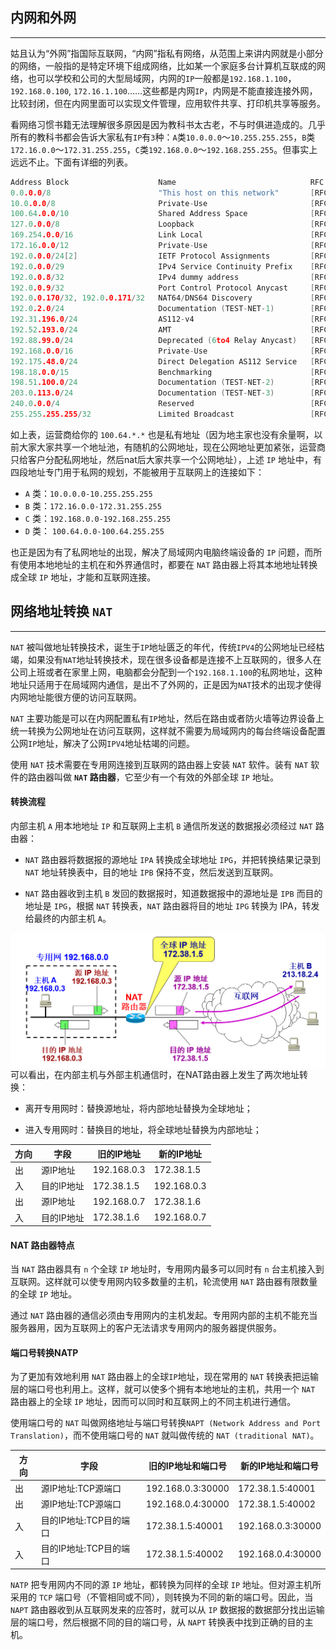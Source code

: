## 内网和外网

-------

姑且认为“外网”指国际互联网，“内网”指私有网络，从范围上来讲内网就是小部分的网络，一般指的是特定环境下组成网络，比如某一个家庭多台计算机互联成的网络，也可以学校和公司的大型局域网，内网的`IP`一般都是`192.168.1.100`，`192.168.0.100`, `172.16.1.100`……这些都是内网`IP`，内网是不能直接连接外网，比较封闭，但在内网里面可以实现文件管理，应用软件共享、打印机共享等服务。

看网络习惯书籍无法理解很多原因是因为教科书太古老，不与时俱进造成的。几乎所有的教科书都会告诉大家私有`IP`有`3`种：`A`类`10.0.0.0`～`10.255.255.255`，`B`类`172.16.0.0`～`172.31.255.255`，`C`类`192.168.0.0`～`192.168.255.255`。但事实上远远不止。下面有详细的列表。

```go
Address Block                    Name                              RFC                       
0.0.0.0/8                        "This host on this network"       [RFC1122], section 3.2.1.3
10.0.0.0/8                       Private-Use                       [RFC1918]                 
100.64.0.0/10                    Shared Address Space              [RFC6598]                 
127.0.0.0/8                      Loopback                          [RFC1122], section 3.2.1.3
169.254.0.0/16                   Link Local                        [RFC3927]                 
172.16.0.0/12                    Private-Use                       [RFC1918]                 
192.0.0.0/24[2]                  IETF Protocol Assignments         [RFC6890], section 2.1    
192.0.0.0/29                     IPv4 Service Continuity Prefix    [RFC7335]                 
192.0.0.8/32                     IPv4 dummy address                [RFC7600]                 
192.0.0.9/32                     Port Control Protocol Anycast     [RFC-ietf-pcp-anycast-08] 
192.0.0.170/32, 192.0.0.171/32   NAT64/DNS64 Discovery             [RFC7050], section 2.2    
192.0.2.0/24                     Documentation (TEST-NET-1)        [RFC5737]                 
192.31.196.0/24                  AS112-v4                          [RFC7535]                 
192.52.193.0/24                  AMT                               [RFC7450]                 
192.88.99.0/24                   Deprecated (6to4 Relay Anycast)   [RFC7526]                 
192.168.0.0/16                   Private-Use                       [RFC1918]                 
192.175.48.0/24                  Direct Delegation AS112 Service   [RFC7534]                 
198.18.0.0/15                    Benchmarking                      [RFC2544]                 
198.51.100.0/24                  Documentation (TEST-NET-2)        [RFC5737]                 
203.0.113.0/24                   Documentation (TEST-NET-3)        [RFC5737]                 
240.0.0.0/4                      Reserved                          [RFC1112], section 4      
255.255.255.255/32               Limited Broadcast                 [RFC919], section 7 
```

如上表，运营商给你的 `100.64.*.*` 也是私有地址（因为地主家也没有余量啊，以前大家大家共享一个地址池，有随机的公网地址，现在公网地址更加紧张，运营商只给客户分配私网地址，然后nat后大家共享一个公网地址），上述 `IP` 地址中，有四段地址专门用于私网的规划，不能被用于互联网上的连接如下：

+ `A` 类：`10.0.0.0-10.255.255.255`
+ `B` 类：`172.16.0.0-172.31.255.255`
+ `C` 类：`192.168.0.0-192.168.255.255`
+ `D` 类： `100.64.0.0-100.64.255.255`

也正是因为有了私网地址的出现，解决了局域网内电脑终端设备的 `IP` 问题，而所有使用本地地址的主机在和外界通信时，都要在 `NAT` 路由器上将其本地地址转换成全球 `IP` 地址，才能和互联网连接。  

## 网络地址转换 `NAT`

-------

`NAT` 被叫做地址转换技术，诞生于`IP`地址匮乏的年代，传统`IPV4`的公网地址已经枯竭，如果没有`NAT`地址转换技术，现在很多设备都是连接不上互联网的，很多人在公司上班或者在家里上网，电脑都会分配到一个`192.168.1.100`的私网地址，这种地址只适用于在局域网内通信，是出不了外网的，正是因为`NAT`技术的出现才使得内网地址能很方便的访问互联网。

`NAT` 主要功能是可以在内网配置私有`IP`地址，然后在路由或者防火墙等边界设备上统一转换为公网地址在访问互联网，这样就不需要为局域网内的每台终端设备配置公网`IP`地址，解决了公网`IPV4`地址枯竭的问题。

使用 `NAT` 技术需要在专用网连接到互联网的路由器上安装 `NAT` 软件。装有 `NAT` 软件的路由器叫做 **`NAT` 路由器**，它至少有一个有效的外部全球 `IP` 地址。

#### 转换流程

内部主机 `A` 用本地地址 `IP` 和互联网上主机 `B` 通信所发送的数据报必须经过 `NAT` 路由器：

+ `NAT` 路由器将数据报的源地址 `IPA` 转换成全球地址 `IPG`，并把转换结果记录到 `NAT` 地址转换表中，目的地址 `IPB` 保持不变，然后发送到互联网。

+ `NAT` 路由器收到主机 `B` 发回的数据报时，知道数据报中的源地址是 `IPB` 而目的地址是 `IPG`，根据 `NAT` 转换表，`NAT` 路由器将目的地址 `IPG` 转换为 IPA，转发给最终的内部主机 `A`。 

<img src="assets/image-20200518094635279.png" alt="image-20200518094635279" style="zoom:67%; float: left" />

可以看出，在内部主机与外部主机通信时，在NAT路由器上发生了两次地址转换：

+ 离开专用网时：替换源地址，将内部地址替换为全球地址；

+ 进入专用网时：替换目的地址，将全球地址替换为内部地址；

| **方向** | **字段**   | **旧的IP地址** | **新的IP地址** |
| -------- | ---------- | -------------- | -------------- |
| 出       | 源IP地址   | 192.168.0.3    | 172.38.1.5     |
| 入       | 目的IP地址 | 172.38.1.5     | 192.168.0.3    |
| 出       | 源IP地址   | 192.168.0.7    | 172.38.1.6     |
| 入       | 目的IP地址 | 172.38.1.6     | 192.168.0.7    |

#### NAT 路由器特点

当 `NAT` 路由器具有 `n` 个全球 `IP` 地址时，专用网内最多可以同时有 `n` 台主机接入到互联网。这样就可以使专用网内较多数量的主机，轮流使用 `NAT` 路由器有限数量的全球 `IP` 地址。

通过 `NAT` 路由器的通信必须由专用网内的主机发起。专用网内部的主机不能充当服务器用，因为互联网上的客户无法请求专用网内的服务器提供服务。

#### 端口号转换NATP

为了更加有效地利用 `NAT` 路由器上的全球`IP`地址，现在常用的 `NAT` 转换表把运输层的端口号也利用上。这样，就可以使多个拥有本地地址的主机，共用一个 `NAT` 路由器上的全球 `IP` 地址，因而可以同时和互联网上的不同主机进行通信。

使用端口号的 `NAT` 叫做网络地址与端口号转换`NAPT (Network Address and Port Translation)`，而不使用端口号的 `NAT` 就叫做传统的 `NAT (traditional NAT)`。

| **方向** | **字段**               | **旧的IP地址和端口号** | **新的IP地址和端口号** |
| -------- | ---------------------- | ---------------------- | ---------------------- |
| 出       | 源IP地址:TCP源端口     | 192.168.0.3:30000      | 172.38.1.5:40001       |
| 出       | 源IP地址:TCP源端口     | 192.168.0.4:30000      | 172.38.1.5:40002       |
| 入       | 目的IP地址:TCP目的端口 | 172.38.1.5:40001       | 192.168.0.3:30000      |
| 入       | 目的IP地址:TCP目的端口 | 172.38.1.5:40002       | 192.168.0.4:30000      |

`NATP` 把专用网内不同的源 `IP` 地址，都转换为同样的全球 `IP` 地址。但对源主机所采用的 `TCP` 端口号（不管相同或不同），则转换为不同的新的端口号。因此，当 `NAPT` 路由器收到从互联网发来的应答时，就可以从 `IP` 数据报的数据部分找出运输层的端口号，然后根据不同的目的端口号，从 `NAPT` 转换表中找到正确的目的主机。

